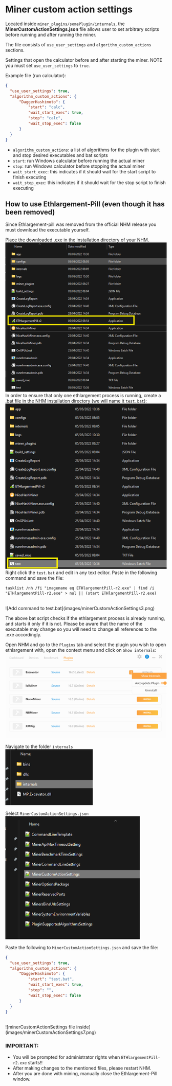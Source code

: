 # Miner custom action settings

Located inside `miner_plugins/somePlugin/internals`, the **MinerCustomActionSettings.json** file allows user to set arbitrary scripts before running and after running the miner.

The file consists of `use_user_settings` and `algorithm_custom_actions` sections.

Settings that open the calculator before and after starting the miner. NOTE you must set `use_user_settings` to `true`.

Example file (run calculator):
```JSON
{
  "use_user_settings": true,
  "algorithm_custom_actions": {
      "DaggerHashimoto": {
          "start": "calc",
          "wait_start_exec": true,
          "stop": "calc",
          "wait_stop_exec": false
      }
  }
}
```
- `algorithm_custom_actions`: a list of algorithms for the plugin with start and stop desired executables and bat scripts
- `start`: run Windows calculator before running the actual miner
- `stop`: run Windows calculator before stopping the actual miner
- `wait_start_exec`: this indicates if it should wait for the start script to finish executing
- `wait_stop_exec`: this indicates if it should wait for the stop script to finish executing

## How to use Ethlargement-Pill (even though it has been removed)

Since Ethlargement-pill was removed from the official NHM release you must download the executable yourself.

Place the downloaded .exe in the installation directory of your NHM. <br />
![Ethpill in install dir](images/minerCustomActionSettings1.png) <br />
In order to ensure that only one ethlargement process is running, create a .bat file in the NHM installation directory (we will name it `test.bat`): <br />
![Create test.bat](images/minerCustomActionSettings2.png) <br />
Right click the `test.bat` and edit in any text editor. Paste in the following command and save the file:
```BAT
tasklist /nh /fi "imagename eq ETHlargementPill-r2.exe" | find /i "ETHlargementPill-r2.exe" > nul || (start ETHlargementPill-r2.exe)
```
<br />
![Add command to test.bat](images/minerCustomActionSettings3.png) <br />

The above bat script checks if the ethlargement process is already running, and starts it only if it is not. Please be aware that the name of the executable may change so you will need to change all references to the .exe accordingly.

Open NHM and go to the `Plugins` tab and select the plugin you wish to open ethlargement with, open the context menu and click on `Show internals`: <br />
![Path to internals](images/minerCustomActionSettings4.png) <br />

Navigate to the folder `internals` <br />
![internals](images/minerCustomActionSettings5.png) <br />

Select `MinerCustomActionSettings.json` <br />
![minerCustomActionSettings file](images/minerCustomActionSettings6.png) <br />

Paste the following to `MinerCustomActionSettings.json` and save the file:
```JSON
{
  "use_user_settings": true,
  "algorithm_custom_actions": {
      "DaggerHashimoto": {
          "start": "test.bat",
          "wait_start_exec": true,
          "stop": "",
          "wait_stop_exec": false
      }
  }
}
``` 
<br />
![minerCustomActionSettings file inside](images/minerCustomActionSettings7.png) <br />


### IMPORTANT:
- You will be prompted for administrator rights when `ETHlargementPill-r2.exe` starts!!
- After making changes to the mentioned files, please restart NHM.
- After you are done with mining, manually close the Ethlargement-Pill window.